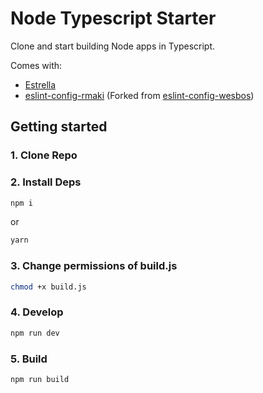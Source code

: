 # Node Typescript Starter

Clone and start building Node apps in Typescript.

Comes with:

- [Estrella](https://github.com/rsms/estrella)
- [eslint-config-rmaki](https://github.com/luke-rmaki/eslint-config-rmaki) (Forked from [eslint-config-wesbos](https://github.com/wesbos/eslint-config-wesbos))

## Getting started

### 1. Clone Repo

### 2. Install Deps

```bash
npm i
```

or

```bash
yarn
```

### 3. Change permissions of build.js

```bash
chmod +x build.js
```

### 4. Develop

```bash
npm run dev
```

### 5. Build

```bash
npm run build
```
